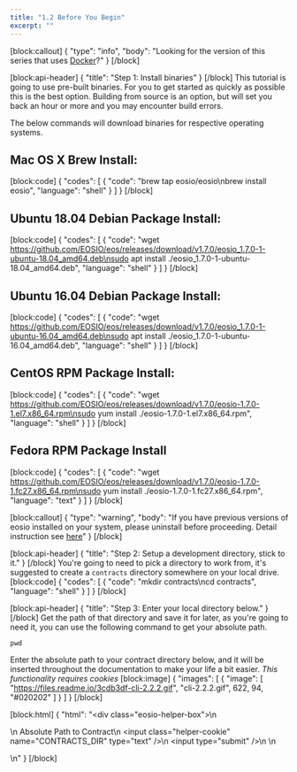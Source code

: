 ```yaml
---
title: "1.2 Before You Begin"
excerpt: ""
---
```

[block:callout]
{
  "type": "info",
  "body": "Looking for the version of this series that uses [Docker](https://developers.eos.io/eosio-home/v1.7.0/docs/introduction)?"
}
[/block]

[block:api-header]
{
  "title": "Step 1: Install binaries"
}
[/block]
This tutorial is going to use pre-built binaries. For you to get started as quickly as possible this is the best option. Building from source is an option, but will set you back an hour or more and you may encounter build errors.

The below commands will download binaries for respective operating systems.

## Mac OS X Brew Install:
[block:code]
{
  "codes": [
    {
      "code": "brew tap eosio/eosio\nbrew install eosio",
      "language": "shell"
    }
  ]
}
[/block]
## Ubuntu 18.04 Debian Package Install:
[block:code]
{
  "codes": [
    {
      "code": "wget https://github.com/EOSIO/eos/releases/download/v1.7.0/eosio_1.7.0-1-ubuntu-18.04_amd64.deb\nsudo apt install ./eosio_1.7.0-1-ubuntu-18.04_amd64.deb",
      "language": "shell"
    }
  ]
}
[/block]
## Ubuntu 16.04 Debian Package Install:
[block:code]
{
  "codes": [
    {
      "code": "wget https://github.com/EOSIO/eos/releases/download/v1.7.0/eosio_1.7.0-1-ubuntu-16.04_amd64.deb\nsudo apt install ./eosio_1.7.0-1-ubuntu-16.04_amd64.deb",
      "language": "shell"
    }
  ]
}
[/block]
## CentOS RPM Package Install:
[block:code]
{
  "codes": [
    {
      "code": "wget https://github.com/EOSIO/eos/releases/download/v1.7.0/eosio-1.7.0-1.el7.x86_64.rpm\nsudo yum install ./eosio-1.7.0-1.el7.x86_64.rpm",
      "language": "shell"
    }
  ]
}
[/block]
## Fedora RPM Package Install
[block:code]
{
  "codes": [
    {
      "code": "wget https://github.com/EOSIO/eos/releases/download/v1.7.0/eosio-1.7.0-1.fc27.x86_64.rpm\nsudo yum install ./eosio-1.7.0-1.fc27.x86_64.rpm",
      "language": "text"
    }
  ]
}
[/block]

[block:callout]
{
  "type": "warning",
  "body": "If you have previous versions of eosio installed on your system, please uninstall before proceeding. Detail instruction see [here](https://github.com/EOSIO/eos/blob/master/README.md)"
}
[/block]

[block:api-header]
{
  "title": "Step 2: Setup a development directory, stick to it."
}
[/block]
You're going to need to pick a directory to work from, it's suggested to create a `contracts` directory somewhere on your local drive. 
[block:code]
{
  "codes": [
    {
      "code": "mkdir contracts\ncd contracts",
      "language": "shell"
    }
  ]
}
[/block]

[block:api-header]
{
  "title": "Step 3: Enter your local directory below."
}
[/block]
Get the path of that directory and save it for later, as you're going to need it, you can use the following command to get your absolute path.
```
pwd
```

Enter the absolute path to your contract directory below, and it will be inserted throughout the documentation to make your life a bit easier. _This functionality requires cookies_
[block:image]
{
  "images": [
    {
      "image": [
        "https://files.readme.io/3cdb3df-cli-2.2.2.gif",
        "cli-2.2.2.gif",
        622,
        94,
        "#020202"
      ]
    }
  ]
}
[/block]

[block:html]
{
  "html": "<div class=\"eosio-helper-box\">\n  <form> \n    <label>Absolute Path to Contract</label>\n    <input class=\"helper-cookie\" name=\"CONTRACTS_DIR\" type=\"text\" />\n    <input type=\"submit\" />\n    <span></span>\n  </form>\n</div>"
}
[/block]